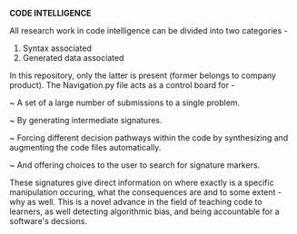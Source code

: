 
**CODE INTELLIGENCE**

All research work in code intelligence can be divided into two categories - 

1. Syntax associated 
2. Generated data associated

In this repository, only the latter is present (former belongs to company product). 
The Navigation.py file acts as a control board for - 

~ A set of a large number of submissions to a single problem.

~ By generating intermediate signatures.

~ Forcing different decision pathways within the code by synthesizing and augmenting the code files automatically.

~ And offering choices to the user to search for signature markers.

These signatures give direct information on where exactly is a specific manipulation occuring, what the consequences are and to some extent - why as well.
This is a novel advance in the field of teaching code to learners, as well detecting algorithmic bias, and being accountable for a software's decsions.
